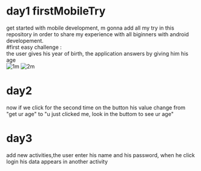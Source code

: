 # day1 firstMobileTry
get started with mobile development, m gonna add all my try in this repository in order to share my experience with all biginners with android developement.
<br>
#first easy challenge :
<br>
the user gives his year of birth, the application answers by giving him his age 
<br>
![1m](https://user-images.githubusercontent.com/22420836/33219622-a96e1e4e-d143-11e7-800c-0441e7c0805a.png)
![2m](https://user-images.githubusercontent.com/22420836/33219624-ad40bb58-d143-11e7-81af-612ba0914144.png)

# day2 

now if we click for the second time on the button his value change from "get ur age" to "u just clicked me, look in the buttom to see ur age"
# day3
add new activities,the user enter his name and his password, when he click login his data appears in another activity
